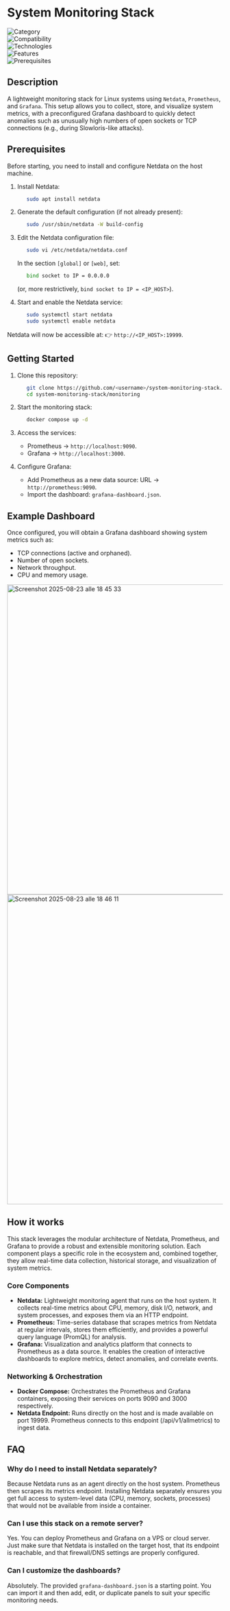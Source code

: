 # System Monitoring Stack
![Category](https://img.shields.io/badge/Category-Monitoring-blue)  
![Compatibility](https://img.shields.io/badge/Compatibility-Linux-orange)  
![Technologies](https://img.shields.io/badge/Technologies-Docker%20%7C%20Prometheus%20%7C%20Grafana%20%7C%20Netdata-brightgreen)  
![Features](https://img.shields.io/badge/Features-Real--time%20Metrics%20%7C%20Time--Series%20Storage%20%7C%20Custom%20Dashboards-green)  
![Prerequisites](https://img.shields.io/badge/Requires-Netdata-yellow)  

## Description

A lightweight monitoring stack for Linux systems using `Netdata`, `Prometheus`, and `Grafana`.
This setup allows you to collect, store, and visualize system metrics, with a preconfigured Grafana dashboard to quickly detect anomalies such as unusually high numbers of open sockets or TCP connections (e.g., during Slowloris-like attacks).

## Prerequisites
Before starting, you need to install and configure Netdata on the host machine.

1. Install Netdata:
   
   ```bash
      sudo apt install netdata
   ```
   
2. Generate the default configuration (if not already present):
   
   ```bash
      sudo /usr/sbin/netdata -W build-config
   ```
   
3. Edit the Netdata configuration file:
   
   ```bash
      sudo vi /etc/netdata/netdata.conf
   ```
   In the section `[global]` or `[web]`, set:
   ```bash
      bind socket to IP = 0.0.0.0
   ```
   (or, more restrictively, `bind socket to IP = <IP_HOST>`).
   
4. Start and enable the Netdata service:
   
   ```bash
      sudo systemctl start netdata
      sudo systemctl enable netdata
   ```
   
Netdata will now be accessible at: 👉 `http://<IP_HOST>:19999`.

## Getting Started

1. Clone this repository:

   ```bash
      git clone https://github.com/<username>/system-monitoring-stack.git
      cd system-monitoring-stack/monitoring
   ```
   
2. Start the monitoring stack:

   ```bash
      docker compose up -d
   ```
   
3. Access the services:
   - Prometheus → `http://localhost:9090`.
   - Grafana → `http://localhost:3000`.
4. Configure Grafana:
   - Add Prometheus as a new data source: URL → `http://prometheus:9090`.
   - Import the dashboard: `grafana-dashboard.json`.

## Example Dashboard

Once configured, you will obtain a Grafana dashboard showing system metrics such as:

- TCP connections (active and orphaned).
- Number of open sockets.
- Network throughput.
- CPU and memory usage.
  
<img width="1190" height="724" alt="Screenshot 2025-08-23 alle 18 45 33" src="https://github.com/user-attachments/assets/facc0117-1b52-437d-93b3-5a5b7e2c0e2f" />

<img width="1186" height="724" alt="Screenshot 2025-08-23 alle 18 46 11" src="https://github.com/user-attachments/assets/24554e9a-2048-4738-a264-4fa9ec86307b" />

## How it works

This stack leverages the modular architecture of Netdata, Prometheus, and Grafana to provide a robust and extensible monitoring solution. Each component plays a specific role in the ecosystem and, combined together, they allow real-time data collection, historical storage, and visualization of system metrics.

### Core Components 
- **Netdata:** Lightweight monitoring agent that runs on the host system. It collects real-time metrics about CPU, memory, disk I/O, network, and system processes, and exposes them via an HTTP endpoint.
- **Prometheus:** Time-series database that scrapes metrics from Netdata at regular intervals, stores them efficiently, and provides a powerful query language (PromQL) for analysis.
- **Grafana:** Visualization and analytics platform that connects to Prometheus as a data source. It enables the creation of interactive dashboards to explore metrics, detect anomalies, and correlate events.

### Networking & Orchestration
- **Docker Compose:** Orchestrates the Prometheus and Grafana containers, exposing their services on ports 9090 and 3000 respectively.
- **Netdata Endpoint:** Runs directly on the host and is made available on port 19999. Prometheus connects to this endpoint (/api/v1/allmetrics) to ingest data.

## FAQ

### Why do I need to install Netdata separately?  
Because Netdata runs as an agent directly on the host system. Prometheus then scrapes its metrics endpoint. Installing Netdata separately ensures you get full access to system-level data (CPU, memory, sockets, processes) that would not be available from inside a container.

### Can I use this stack on a remote server?  
Yes. You can deploy Prometheus and Grafana on a VPS or cloud server. Just make sure that Netdata is installed on the target host, that its endpoint is reachable, and that firewall/DNS settings are properly configured.

### Can I customize the dashboards?
Absolutely. The provided `grafana-dashboard.json` is a starting point. You can import it and then add, edit, or duplicate panels to suit your specific monitoring needs.
